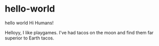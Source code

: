 # hello-world
hello world
Hi Humans!

Helloyy, I like playgames.
I've had tacos on the moon and find them far superior to Earth tacos.
